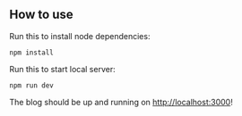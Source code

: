 ## How to use

Run this to install node dependencies:

```
npm install

```


Run this to start local server:

```
npm run dev

```

The blog should be up and running on [http://localhost:3000](http://localhost:3000)!